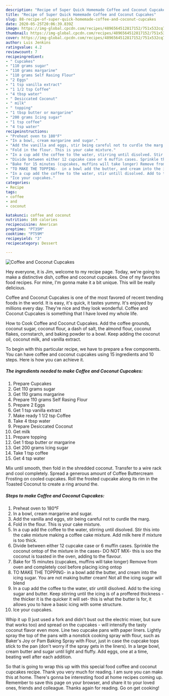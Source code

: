 ```yaml
---
description: "Recipe of Super Quick Homemade Coffee and Coconut Cupcakes"
title: "Recipe of Super Quick Homemade Coffee and Coconut Cupcakes"
slug: 88-recipe-of-super-quick-homemade-coffee-and-coconut-cupcakes
date: 2020-05-25T20:06:39.839Z
image: https://img-global.cpcdn.com/recipes/4896564512817152/751x532cq70/coffee-and-coconut-cupcakes-recipe-main-photo.jpg
thumbnail: https://img-global.cpcdn.com/recipes/4896564512817152/751x532cq70/coffee-and-coconut-cupcakes-recipe-main-photo.jpg
cover: https://img-global.cpcdn.com/recipes/4896564512817152/751x532cq70/coffee-and-coconut-cupcakes-recipe-main-photo.jpg
author: Luis Jenkins
ratingvalue: 4.2
reviewcount: 7
recipeingredient:
- " Cupcakes"
- "110 grams sugar"
- "110 grams margarine"
- "110 grams Self Rasing Flour"
- "2 Eggs"
- "1 tsp vanilla extract"
- "1 1/2 tsp Coffee"
- "4 tbsp water"
- " Desiccated Coconut"
- " milk"
- " topping"
- "1 tbsp butter or margarine"
- "200 grams Icing sugar"
- "1 tsp coffee"
- "4 tsp water"
recipeinstructions:
- "Preheat oven to 180°F"
- "In a bowl, cream margarine and sugar."
- "Add the vanilla and eggs, stir being careful not to curdle the marg."
- "Fold in the flour. This is your cake mixture."
- "In a cup add the coffee to the water, stirring until disolved. Stir this into the cake mixture  making a coffee cake mixture. Add milk here if mixture is too thick."
- "Divide between either 12 cupcake case or 6 muffin cases. Sprinkle the coconut ontop of the mixture in the cases- DO NOT MIX- this is soo the coconut is toasted in the oven, adding to the flavour."
- "Bake for 15 minutes (cupcakes, muffins will take longer) Remove from oven and completely cool before placing icing ontop"
- "TO MAKE THE TOPPING-  in a bowl add the butter, and cream into the icing sugar. You are not making butter cream! Not all the icing sugar will blend"
- "In a cup add the coffee to the water, stir untill disolved. Add to the icing sugar and butter. Keep stirring until the icing is of a proffered thickness - the thicker it is the quicker it will set- this is what the butter is for, it allows you to have a basic icing with some structure."
- "Ice your cupcakes."
categories:
- Recipe
tags:
- coffee
- and
- coconut

katakunci: coffee and coconut 
nutrition: 169 calories
recipecuisine: American
preptime: "PT35M"
cooktime: "PT59M"
recipeyield: "3"
recipecategory: Dessert

---
```



![Coffee and Coconut Cupcakes](https://img-global.cpcdn.com/recipes/4896564512817152/751x532cq70/coffee-and-coconut-cupcakes-recipe-main-photo.jpg)

Hey everyone, it is Jim, welcome to my recipe page. Today, we're going to make a distinctive dish, coffee and coconut cupcakes. One of my favorites food recipes. For mine, I'm gonna make it a bit unique. This will be really delicious.

Coffee and Coconut Cupcakes is one of the most favored of recent trending foods in the world. It is easy, it's quick, it tastes yummy. It's enjoyed by millions every day. They're nice and they look wonderful. Coffee and Coconut Cupcakes is something that I have loved my whole life.

How to Cook Coffee and Coconut Cupcakes. Add the coffee grounds, coconut sugar, coconut flour, a dash of salt, the almond flour, coconut flakes, cornstarch, and baking powder to a bowl. Keep adding the coconut oil, coconut milk, and vanilla extract.


To begin with this particular recipe, we have to prepare a few components. You can have coffee and coconut cupcakes using 15 ingredients and 10 steps. Here is how you can achieve it.

<!--inarticleads1-->

##### The ingredients needed to make Coffee and Coconut Cupcakes:

1. Prepare  Cupcakes
1. Get 110 grams sugar
1. Get 110 grams margarine
1. Prepare 110 grams Self Rasing Flour
1. Prepare 2 Eggs
1. Get 1 tsp vanilla extract
1. Make ready 1 1/2 tsp Coffee
1. Take 4 tbsp water
1. Prepare  Desiccated Coconut
1. Get  milk
1. Prepare  topping
1. Get 1 tbsp butter or margarine
1. Get 200 grams Icing sugar
1. Take 1 tsp coffee
1. Get 4 tsp water


Mix until smooth, then fold in the shredded coconut. Transfer to a wire rack and cool completely. Spread a generous amount of Coffee Buttercream Frosting on cooled cupcakes. Roll the frosted cupcake along its rim in the Toasted Coconut to create a ring around the. 

<!--inarticleads2-->

##### Steps to make Coffee and Coconut Cupcakes:

1. Preheat oven to 180°F
1. In a bowl, cream margarine and sugar.
1. Add the vanilla and eggs, stir being careful not to curdle the marg.
1. Fold in the flour. This is your cake mixture.
1. In a cup add the coffee to the water, stirring until disolved. Stir this into the cake mixture  making a coffee cake mixture. Add milk here if mixture is too thick.
1. Divide between either 12 cupcake case or 6 muffin cases. Sprinkle the coconut ontop of the mixture in the cases- DO NOT MIX- this is soo the coconut is toasted in the oven, adding to the flavour.
1. Bake for 15 minutes (cupcakes, muffins will take longer) Remove from oven and completely cool before placing icing ontop
1. TO MAKE THE TOPPING-  in a bowl add the butter, and cream into the icing sugar. You are not making butter cream! Not all the icing sugar will blend
1. In a cup add the coffee to the water, stir untill disolved. Add to the icing sugar and butter. Keep stirring until the icing is of a proffered thickness - the thicker it is the quicker it will set- this is what the butter is for, it allows you to have a basic icing with some structure.
1. Ice your cupcakes.


Whip it up (I just used a fork and didn&#39;t bust out the electric mixer, but sure that works too) and spread on the cupcakes - will intensify the tasty coconut flavor even more. Line two cupcake pans with paper liners. Lightly spray the top of the pans with a nonstick cooking spray with flour, such as Baker&#39;s Joy or Pam Baking Spray with Flour, just in case the cupcake tops stick to the pan (don&#39;t worry if the spray gets in the liners). In a large bowl, cream butter and sugar until light and fluffy. Add eggs, one at a time, beating well after each addition. 

So that is going to wrap this up with this special food coffee and coconut cupcakes recipe. Thank you very much for reading. I am sure you can make this at home. There's gonna be interesting food at home recipes coming up. Remember to save this page on your browser, and share it to your loved ones, friends and colleague. Thanks again for reading. Go on get cooking!
